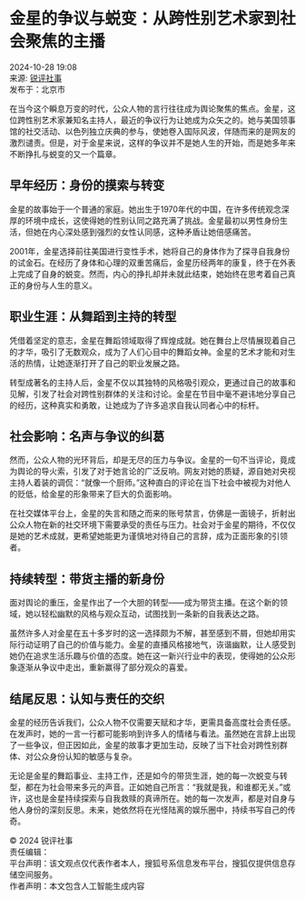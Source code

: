 # 金星的争议与蜕变：从跨性别艺术家到社会聚焦的主播

2024-10-28 19:08  
来源: [锐评社事](https://www.sohu.com/a/m.sohu.com?spm=smpc.content-abroad.content.1.1730996358588N68GfZV)  
发布于：北京市  

在当今这个瞬息万变的时代，公众人物的言行往往成为舆论聚焦的焦点。金星，这位跨性别艺术家兼知名主持人，最近的争议行为让她成为众矢之的。她与美国领事馆的社交活动、以色列独立庆典的参与，使她卷入国际风波，伴随而来的是网友的激烈谴责。但是，对于金星来说，这样的争议并不是她人生的开始，而是她多年来不断挣扎与蜕变的又一个篇章。

## 早年经历：身份的摸索与转变

金星的故事始于一个普通的家庭。她出生于1970年代的中国，在许多传统观念深厚的环境中成长，这使得她的性别认同之路充满了挑战。金星最初以男性身份生活，但她在内心深处感到强烈的女性认同感，这种矛盾让她倍感痛苦。

2001年，金星选择前往美国进行变性手术，她将自己的身体作为了探寻自我身份的试金石。在经历了身体和心理的双重苦痛后，金星历经两年的康复，终于在外表上完成了自身的蜕变。然而，内心的挣扎却并未就此结束，她始终在思考着自己真正的身份与人生的意义。

## 职业生涯：从舞蹈到主持的转型

凭借着坚定的意志，金星在舞蹈领域取得了辉煌成就。她在舞台上尽情展现着自己的才华，吸引了无数观众，成为了人们心目中的舞蹈女神。金星的艺术才能和对生活的热情，让她逐渐打开了自己的职业发展之路。

转型成著名的主持人后，金星不仅以其独特的风格吸引观众，更通过自己的故事和见解，引发了社会对跨性别群体的关注和讨论。金星在节目中毫不避讳地分享自己的经历，这种真实和勇敢，让她成为了许多追求自我认同者心中的标杆。

## 社会影响：名声与争议的纠葛

然而，公众人物的光环背后，却是无尽的压力与争议。金星的一句不当评论，竟成为舆论的导火索，引发了对于她言论的广泛反响。网友对她的质疑，源自她对央视主持人着装的调侃：“就像一个厨师。”这种直白的评论在当下社会中被视为对他人的贬低，给金星的形象带来了巨大的负面影响。

在社交媒体平台上，金星的失言和随之而来的账号禁言，仿佛是一面镜子，折射出公众人物在新的社交环境下需要承受的责任与压力。社会对于金星的期待，不仅仅是她的艺术成就，更希望她能更为谨慎地对待自己的言辞，成为正面形象的引领者。

## 持续转型：带货主播的新身份

面对舆论的重压，金星作出了一个大胆的转型——成为带货主播。在这个新的领域，她以轻松幽默的风格与观众互动，试图找到一条新的自我表达之路。

虽然许多人对金星在五十多岁时的这一选择颇为不解，甚至感到不屑，但她却用实际行动证明了自己的价值与能力。金星的直播风格接地气，诙谐幽默，让人感受到她仍在追求生活乐趣与价值的态度。她在这一新兴行业中的表现，使得她的公众形象逐渐从争议中走出，重新赢得了部分观众的喜爱。

## 结尾反思：认知与责任的交织

金星的经历告诉我们，公众人物不仅需要天赋和才华，更需具备高度社会责任感。在发声时，她的一言一行都可能影响到许多人的情绪与看法。虽然她在言辞上出现了一些争议，但正因如此，金星的故事才更加生动，反映了当下社会对跨性别群体、对公众身份认知的敏感与复杂。

无论是金星的舞蹈事业、主持工作，还是如今的带货生涯，她的每一次蜕变与转型，都在为社会带来多元的声音。正如她自己所言：“我就是我，和谁都无关。”或许，这也是金星持续探索与自我救赎的真谛所在。她的每一次发声，都是对自身与他人身份的深刻反思。未来，她依然将在光怪陆离的娱乐圈中，持续书写自己的传奇。

© 2024 锐评社事  
责任编辑：  
平台声明：该文观点仅代表作者本人，搜狐号系信息发布平台，搜狐仅提供信息存储空间服务。  
作者声明：本文包含人工智能生成内容